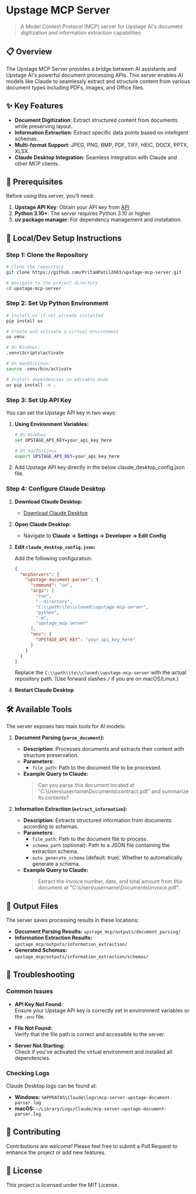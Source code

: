 # Upstage MCP Server

> A Model Context Protocol (MCP) server for Upstage AI's document digitization and information extraction capabilities

## 📋 Overview

The Upstage MCP Server provides a bridge between AI assistants and Upstage AI's powerful document processing APIs. This server enables AI models like Claude to seamlessly extract and structure content from various document types including PDFs, images, and Office files.

## ✨ Key Features

- **Document Digitization**: Extract structured content from documents while preserving layout.
- **Information Extraction**: Extract specific data points based on intelligent schemas.
- **Multi-format Support**: JPEG, PNG, BMP, PDF, TIFF, HEIC, DOCX, PPTX, XLSX.
- **Claude Desktop Integration**: Seamless integration with Claude and other MCP clients.

## 🔑 Prerequisites

Before using this server, you'll need:

1. **Upstage API Key**: Obtain your API key from [API](https://console.upstage.ai/api-keys?api=document-parsing)
2. **Python 3.10+**: The server requires Python 3.10 or higher.
3. **uv package manager**: For dependency management and installation.

## 🚀 Local/Dev Setup Instructions

### Step 1: Clone the Repository

```bash
# Clone the repository
git clone https://github.com/PritamPatil2603/upstage-mcp-server.git

# Navigate to the project directory
cd upstage-mcp-server
```

### Step 2: Set Up Python Environment

```bash
# Install uv if not already installed
pip install uv

# Create and activate a virtual environment
uv venv

# On Windows:
.venv\Scripts\activate

# On macOS/Linux:
source .venv/bin/activate

# Install dependencies in editable mode
uv pip install -e .
```

### Step 3: Set Up API Key

You can set the Upstage API key in two ways:

1. **Using Environment Variables:**

   ```bash
   # On Windows
   set UPSTAGE_API_KEY=your_api_key_here

   # On macOS/Linux
   export UPSTAGE_API_KEY=your_api_key_here
   ```

2. Add Upstage API key directly in the below claude_desktop_config.json file.

### Step 4: Configure Claude Desktop

1. **Download Claude Desktop:**
   - [Download Claude Desktop](https://claude.ai/download)

2. **Open Claude Desktop:**
   - Navigate to **Claude → Settings → Developer → Edit Config**

3. **Edit `claude_desktop_config.json`:**

   Add the following configuration:

   ```json
   {
     "mcpServers": {
       "upstage-document-parser": {
         "command": "uv",
         "args": [
           "run",
           "--directory",
           "C:\\path\\to\\cloned\\upstage-mcp-server",
           "python",
           "-m",
           "upstage_mcp.server"
         ],
         "env": {
           "UPSTAGE_API_KEY": "your_api_key_here"
         }
       }
     }
   }
   ```

   Replace the `C:\\path\\to\\cloned\\upstage-mcp-server` with the actual repository path. (Use forward slashes `/` if you are on macOS/Linux.)

4. **Restart Claude Desktop**

## 🛠️ Available Tools

The server exposes two main tools for AI models:

1. **Document Parsing (`parse_document`):**
   - **Description**: Processes documents and extracts their content with structure preservation.
   - **Parameters**:
     - `file_path`: Path to the document file to be processed.
   - **Example Query to Claude:**
     > Can you parse this document located at "C:\Users\username\Documents\contract.pdf" and summarize its contents?

2. **Information Extraction (`extract_information`):**
   - **Description**: Extracts structured information from documents according to schemas.
   - **Parameters**:
     - `file_path`: Path to the document file to process.
     - `schema_path` (optional): Path to a JSON file containing the extraction schema.
     - `auto_generate_schema` (default: true): Whether to automatically generate a schema.
   - **Example Query to Claude:**
     > Extract the invoice number, date, and total amount from this document at "C:\Users\username\Documents\invoice.pdf".

## 📂 Output Files

The server saves processing results in these locations:

- **Document Parsing Results:** `upstage_mcp/outputs/document_parsing/`
- **Information Extraction Results:** `upstage_mcp/outputs/information_extraction/`
- **Generated Schemas:** `upstage_mcp/outputs/information_extraction/schemas/`

## 🔧 Troubleshooting

### Common Issues

- **API Key Not Found:**  
  Ensure your Upstage API key is correctly set in environment variables or the `.env` file.
  
- **File Not Found:**  
  Verify that the file path is correct and accessible to the server.
  
- **Server Not Starting:**  
  Check if you've activated the virtual environment and installed all dependencies.

### Checking Logs

Claude Desktop logs can be found at:

- **Windows:** `%APPDATA%\Claude\logs\mcp-server-upstage-document-parser.log`
- **macOS:** `~/Library/Logs/Claude/mcp-server-upstage-document-parser.log`

## 🤝 Contributing

Contributions are welcome! Please feel free to submit a Pull Request to enhance the project or add new features.

## 📄 License

This project is licensed under the MIT License.
